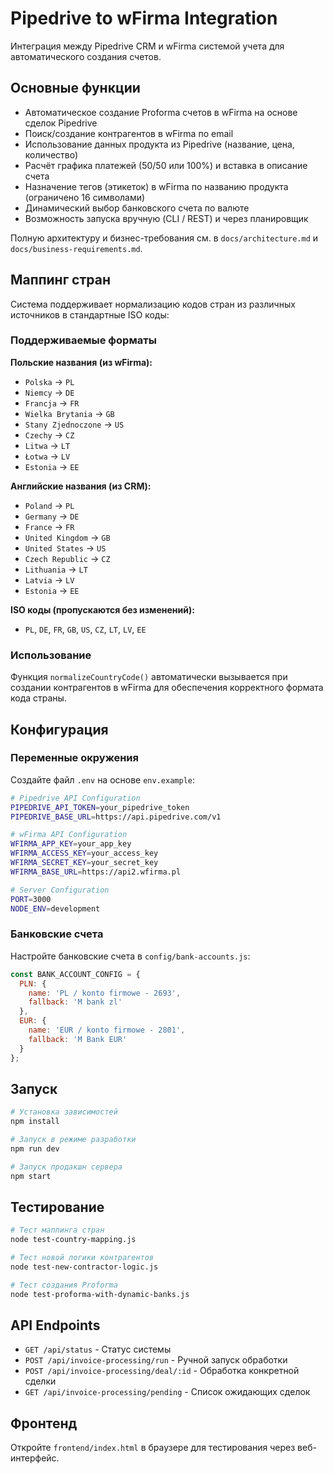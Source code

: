 # Pipedrive to wFirma Integration

Интеграция между Pipedrive CRM и wFirma системой учета для автоматического создания счетов.

## Основные функции

- Автоматическое создание Proforma счетов в wFirma на основе сделок Pipedrive
- Поиск/создание контрагентов в wFirma по email
- Использование данных продукта из Pipedrive (название, цена, количество)
- Расчёт графика платежей (50/50 или 100%) и вставка в описание счета
- Назначение тегов (этикеток) в wFirma по названию продукта (ограничено 16 символами)
- Динамический выбор банковского счета по валюте
- Возможность запуска вручную (CLI / REST) и через планировщик

Полную архитектуру и бизнес-требования см. в `docs/architecture.md` и `docs/business-requirements.md`.

## Маппинг стран

Система поддерживает нормализацию кодов стран из различных источников в стандартные ISO коды:

### Поддерживаемые форматы

**Польские названия (из wFirma):**
- `Polska` → `PL`
- `Niemcy` → `DE`
- `Francja` → `FR`
- `Wielka Brytania` → `GB`
- `Stany Zjednoczone` → `US`
- `Czechy` → `CZ`
- `Litwa` → `LT`
- `Łotwa` → `LV`
- `Estonia` → `EE`

**Английские названия (из CRM):**
- `Poland` → `PL`
- `Germany` → `DE`
- `France` → `FR`
- `United Kingdom` → `GB`
- `United States` → `US`
- `Czech Republic` → `CZ`
- `Lithuania` → `LT`
- `Latvia` → `LV`
- `Estonia` → `EE`

**ISO коды (пропускаются без изменений):**
- `PL`, `DE`, `FR`, `GB`, `US`, `CZ`, `LT`, `LV`, `EE`

### Использование

Функция `normalizeCountryCode()` автоматически вызывается при создании контрагентов в wFirma для обеспечения корректного формата кода страны.

## Конфигурация

### Переменные окружения

Создайте файл `.env` на основе `env.example`:

```bash
# Pipedrive API Configuration
PIPEDRIVE_API_TOKEN=your_pipedrive_token
PIPEDRIVE_BASE_URL=https://api.pipedrive.com/v1

# wFirma API Configuration
WFIRMA_APP_KEY=your_app_key
WFIRMA_ACCESS_KEY=your_access_key
WFIRMA_SECRET_KEY=your_secret_key
WFIRMA_BASE_URL=https://api2.wfirma.pl

# Server Configuration
PORT=3000
NODE_ENV=development
```

### Банковские счета

Настройте банковские счета в `config/bank-accounts.js`:

```javascript
const BANK_ACCOUNT_CONFIG = {
  PLN: {
    name: 'PL / konto firmowe - 2693',
    fallback: 'M bank zl'
  },
  EUR: {
    name: 'EUR / konto firmowe - 2801',
    fallback: 'M Bank EUR'
  }
};
```

## Запуск

```bash
# Установка зависимостей
npm install

# Запуск в режиме разработки
npm run dev

# Запуск продакшн сервера
npm start
```

## Тестирование

```bash
# Тест маппинга стран
node test-country-mapping.js

# Тест новой логики контрагентов
node test-new-contractor-logic.js

# Тест создания Proforma
node test-proforma-with-dynamic-banks.js
```

## API Endpoints

- `GET /api/status` - Статус системы
- `POST /api/invoice-processing/run` - Ручной запуск обработки
- `POST /api/invoice-processing/deal/:id` - Обработка конкретной сделки
- `GET /api/invoice-processing/pending` - Список ожидающих сделок

## Фронтенд

Откройте `frontend/index.html` в браузере для тестирования через веб-интерфейс.


